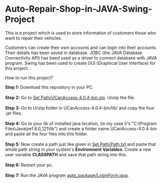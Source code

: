 # Auto-Repair-Shop-in-JAVA-Swing-Project
This is a project which is used to store information of customers those who want to repair their vehicles.

Customers can create their own accounts and can login into their accounts. Their details has been saved in database. JDBC (the JAVA Database Connectivity API) has beed used as a driver to connect database with JAVA program. Swing has been used to create GUI (Graphical User Interface) for this project.

How to run this project?

<B>Step 1:</B> Download this repository in your PC.<br /><br />
<B>Step 2:</B> Go to <a href="https://github.com/yusufidrishi2/Auto-Repair-Shop-in-JAVA-Swing-Project/blob/master/auto_package/Set%20Path/UCanAccess-4.0.4-bin.zip">Set Path/UCanAccess-4.0.4-bin.zip</a>. Unzip the file.<br /><br />
<B>Step 3:</B> Go to Unzip folder in UCanAccess-4.0.4-bin/lib/ and copy the four .jar files.<br /><br />
<B>Step 4:</B> Go to your lib of installed java location, (in my case it's "C:\Program Files\Java\jre1.8.0_121\lib\") and create a folder name UCanAccess-4.0.4-bin and paste all the four files into this folder.<br /><br />
<B>Step 5:</B> Now create a path just like given in <a href="https://github.com/yusufidrishi2/Auto-Repair-Shop-in-JAVA-Swing-Project/blob/master/auto_package/Set%20Path/Path.txt">Set Path/Path.txt</a> and paste that whole path string in your system's <B>Environment Variables</B>. Create a new user variable <B>CLASSPATH</B> and save that path string into this.<br /><br />
<B>Step 6:</B> Restart your pc.<br /><br />
<B>Step 7:</B> Run the JAVA program <a href="https://github.com/yusufidrishi2/Auto-Repair-Shop-in-JAVA-Swing-Project/blob/master/auto_package/LoginForm.java">auto_package/LoginForm.java</a>.
